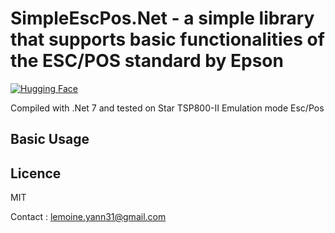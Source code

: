 # SimpleEscPos.Net - a simple library that supports basic functionalities of the ESC/POS standard by Epson

[![Hugging Face](https://img.shields.io/badge/%F0%9F%A4%97%20Hugging%20Face-blue)](https://github.com/lemoine-yann)

Compiled with .Net 7 and tested on Star TSP800-II Emulation mode Esc/Pos

## Basic Usage

## Licence

MIT

Contact : [lemoine.yann31@gmail.com](mailto:lemoine.yann31@gmail.com)
